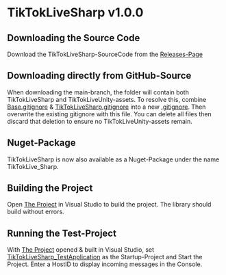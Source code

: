 # TikTokLiveSharp v1.0.0

## Downloading the Source Code
Download the TikTokLiveSharp-SourceCode from the [Releases-Page](https://github.com/frankvHoof93/TikTokLiveSharp/releases/)

## Downloading directly from GitHub-Source
When downloading the main-branch, the folder will contain both TikTokLiveSharp and TikTokLiveUnity-assets.
To resolve this, combine [Base.gitignore](Base.gitignore) & [TikTokLiveSharp.gitignore](TikTokLiveSharp.gitignore) into a new [.gitignore](.gitignore).
Then overwrite the existing gitignore with this file.
You can delete all files then discard that deletion to ensure no TikTokLiveUnity-assets remain.

## Nuget-Package
TikTokLiveSharp is now also available as a Nuget-Package under the name TikTokLive_Sharp.

## Building the Project
Open [The Project](TikTokLiveSharp/TikTokLiveSharp.sln) in Visual Studio to build the project.
The library should build without errors.

## Running the Test-Project
With [The Project](TikTokLiveSharp/TikTokLiveSharp.sln) opened & built in Visual Studio, set [TikTokLiveSharp_TestApplication](TikTokLiveSharp_TestApplication/TikTokLiveSharpTestApplication.csproj) as the Startup-Project and Start the Project.
Enter a HostID to display incoming messages in the Console.
